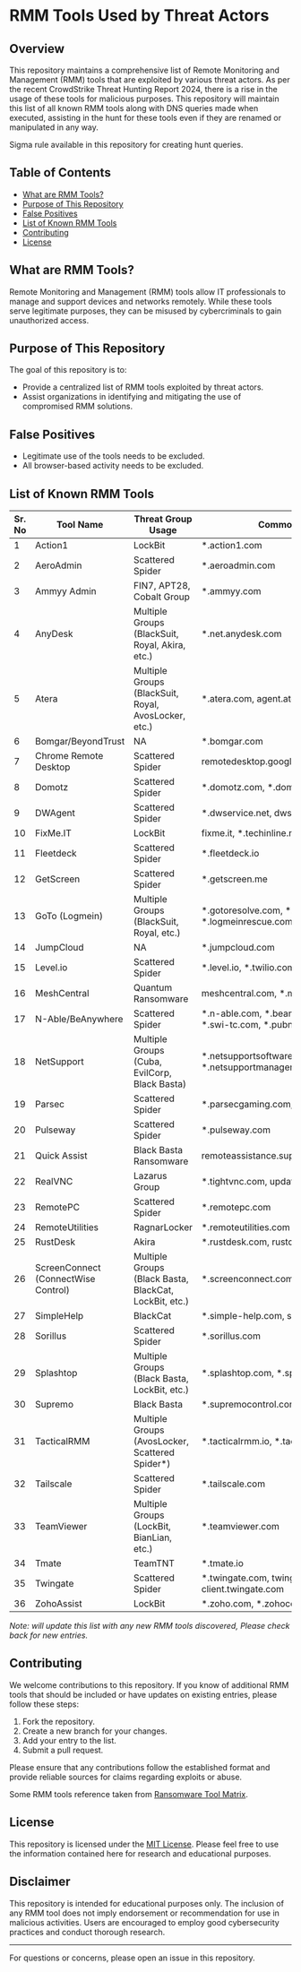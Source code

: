 # RMM Tools Used by Threat Actors

## Overview

This repository maintains a comprehensive list of Remote Monitoring and Management (RMM) tools that are exploited by various threat actors. As per the recent CrowdStrike Threat Hunting Report 2024, there is a rise in the usage of these tools for malicious purposes. This repository will maintain this list of all known RMM tools along with DNS queries made when executed, assisting in the hunt for these tools even if they are renamed or manipulated in any way.

Sigma rule available in this repository for creating hunt queries.

## Table of Contents

- [What are RMM Tools?](#what-are-rmm-tools)
- [Purpose of This Repository](#purpose-of-this-repository)
- [False Positives](#false-positives)
- [List of Known RMM Tools](#list-of-known-rmm-tools)
- [Contributing](#contributing)
- [License](#license)

## What are RMM Tools?

Remote Monitoring and Management (RMM) tools allow IT professionals to manage and support devices and networks remotely. While these tools serve legitimate purposes, they can be misused by cybercriminals to gain unauthorized access.

## Purpose of This Repository

The goal of this repository is to:
- Provide a centralized list of RMM tools exploited by threat actors.
- Assist organizations in identifying and mitigating the use of compromised RMM solutions.

## False Positives

- Legitimate use of the tools needs to be excluded.
- All browser-based activity needs to be excluded.

## List of Known RMM Tools

| Sr. No | Tool Name                | Threat Group Usage                                                                                     | Common DNS Queries                                                            |
|--------|--------------------------|-------------------------------------------------------------------------------------------------------|-----------------------------------------------------------------------------|
| 1      | Action1                  | LockBit                                                                                            | *.action1.com                                                                |
| 2      | AeroAdmin                | Scattered Spider                                                                                  | *.aeroadmin.com                                                             |
| 3      | Ammyy Admin              | FIN7, APT28, Cobalt Group                                                                           | *.ammyy.com                                                                  |
| 4      | AnyDesk                  | Multiple Groups (BlackSuit, Royal, Akira, etc.)                                                   | *.net.anydesk.com                                                            |
| 5      | Atera                    | Multiple Groups (BlackSuit, Royal, AvosLocker, etc.)                                             | *.atera.com, agent.atera.com, portal.atera.com                              |
| 6      | Bomgar/BeyondTrust       | NA                                                                                                 | *.bomgar.com                                                                 |
| 7      | Chrome Remote Desktop     | Scattered Spider                                                                                  | remotedesktop.google.com                                                    |
| 8      | Domotz                   | Scattered Spider                                                                                  | *.domotz.com, *.domotz.co                                                   |
| 9      | DWAgent                  | Scattered Spider                                                                                  | *.dwservice.net, dwservice.net                                             |
| 10     | FixMe.IT                 | LockBit                                                                                            | fixme.it, *.techinline.net                                                  |
| 11     | Fleetdeck                | Scattered Spider                                                                                  | *.fleetdeck.io                                                              |
| 12     | GetScreen                | Scattered Spider                                                                                  | *.getscreen.me                                                               |
| 13     | GoTo (Logmein)          | Multiple Groups (BlackSuit, Royal, etc.)                                                           | *.gotoresolve.com, *.logmein.com, *.logmeinrescue.com, *.logmeininc.com   |
| 14     | JumpCloud                | NA                                                                                                 | *.jumpcloud.com                                                              |
| 15     | Level.io                 | Scattered Spider                                                                                  | *.level.io, *.twilio.com, realtime.ably.io                                   |
| 16     | MeshCentral              | Quantum Ransomware                                                                                  | meshcentral.com, *.meshcentral.com                                           |
| 17     | N-Able/BeAnywhere        | Scattered Spider                                                                                  | *.n-able.com, *.beanywhere.com, *.swi-rc.com, *.swi-tc.com, *.pubnub.com  |
| 18     | NetSupport               | Multiple Groups (Cuba, EvilCorp, Black Basta)                                                     | *.netsupportsoftware.com, *.netsupportmanager.com                           |
| 19     | Parsec                   | Scattered Spider                                                                                  | *.parsecgaming.com, *.parsec.app                                            |
| 20     | Pulseway                 | Scattered Spider                                                                                  | *.pulseway.com                                                              |
| 21     | Quick Assist             | Black Basta Ransomware                                                                              | remoteassistance.support.services.microsoft.com                              |
| 22     | RealVNC                  | Lazarus Group                                                                                       | *.tightvnc.com, update.tightvnc.com                                         |
| 23     | RemotePC                 | Scattered Spider                                                                                  | *.remotepc.com                                                               |
| 24     | RemoteUtilities          | RagnarLocker                                                                                        | *.remoteutilities.com                                                        |
| 25     | RustDesk                 | Akira                                                                                               | *.rustdesk.com, rustdesk.com                                               |
| 26     | ScreenConnect (ConnectWise Control) | Multiple Groups (Black Basta, BlackCat, LockBit, etc.)                                     | *.screenconnect.com, *.connectwisecontrol.com                               |
| 27     | SimpleHelp               | BlackCat                                                                                            | *.simple-help.com, simple-help.io                                            |
| 28     | Sorillus                 | Scattered Spider                                                                                  | *.sorillus.com                                                               |
| 29     | Splashtop                | Multiple Groups (Black Basta, LockBit, etc.)                                                      | *.splashtop.com, *.splashtop.eu                                            |
| 30     | Supremo                  | Black Basta                                                                                         | *.supremocontrol.com, *nanosystems.it                                      |
| 31     | TacticalRMM              | Multiple Groups (AvosLocker, Scattered Spider*)                                                   | *.tacticalrmm.io, *.tacticalrmm.com                                         |
| 32     | Tailscale                | Scattered Spider                                                                                  | *.tailscale.com                                                              |
| 33     | TeamViewer               | Multiple Groups (LockBit, BianLian, etc.)                                                         | *.teamviewer.com                                                             |
| 34     | Tmate                    | TeamTNT                                                                                             | *.tmate.io                                                                   |
| 35     | Twingate                | Scattered Spider                                                                                  | *.twingate.com, twingate.com, client.twingate.com                          |
| 36     | ZohoAssist               | LockBit                                                                                            | *.zoho.com, *.zohocdn.com, zohoassist.com                                   |


*Note: will update this list with any new RMM tools discovered, Please check back for new entries.*

## Contributing

We welcome contributions to this repository. If you know of additional RMM tools that should be included or have updates on existing entries, please follow these steps:

1. Fork the repository.
2. Create a new branch for your changes.
3. Add your entry to the list.
4. Submit a pull request.

Please ensure that any contributions follow the established format and provide reliable sources for claims regarding exploits or abuse.

Some RMM tools reference taken from [Ransomware Tool Matrix](https://github.com/BushidoUK/Ransomware-Tool-Matrix).

## License

This repository is licensed under the [MIT License](LICENSE). Please feel free to use the information contained here for research and educational purposes.

## Disclaimer

This repository is intended for educational purposes only. The inclusion of any RMM tool does not imply endorsement or recommendation for use in malicious activities. Users are encouraged to employ good cybersecurity practices and conduct thorough research.

---

For questions or concerns, please open an issue in this repository.
